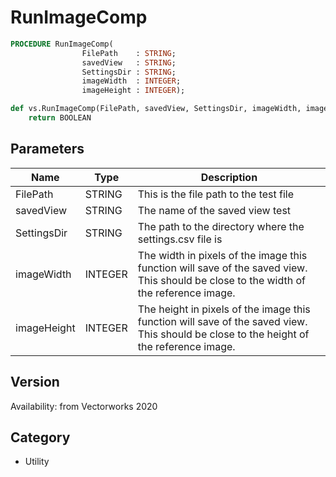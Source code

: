 # RunImageComp

```pascal
PROCEDURE RunImageComp(
				FilePath    : STRING;
				savedView   : STRING;
				SettingsDir : STRING;
				imageWidth  : INTEGER;
				imageHeight : INTEGER);
```

```python
def vs.RunImageComp(FilePath, savedView, SettingsDir, imageWidth, imageHeight):
    return BOOLEAN
```

## Parameters
|Name|Type|Description|
|---|---|---|
|FilePath|STRING|This is the file path to the test file|
|savedView|STRING|The name of the saved view test|
|SettingsDir|STRING|The path to the directory where the settings.csv file is|
|imageWidth|INTEGER|The width in pixels of the image this function will save of the saved view.  This should be close to the width of the reference image.|
|imageHeight|INTEGER|The height in pixels of the image this function will save of the saved view.  This should be close to the height of the reference image.|

## Version
Availability: from Vectorworks 2020

## Category
* Utility

